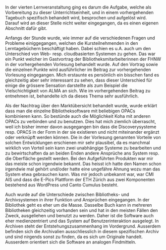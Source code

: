 In der vierten Lernveranstaltung ging es darum die Aufgabe, welche als Vorbereitung zu dieser Unterrichtseinheit, und in einem vorhergehenden Tagebuch spezifisch behandelt wird, besprochen und aufgelöst wird. Darauf wird an dieser Stelle nicht weiter eingegangen, da es einen eigenen Abschnitt dafür gibt. 

Anfangs der Stunde wurde, wie immer auf die verschiedenen Fragen und Probleme einiggegangen, welchen die Kursteilnehmenden in den Lerntagebüchern beschäftigt haben. Dabei schien es u.A. auch um den Unterschied von Web- resp. cloudbasierten Systemen zu gehen. Das war ein Punkt welcher im Gastvortrag der Bibliotheksmitarbeiterinnen der FHNW in der vorhergehenden Vorlesung behandelt wurde. Auf den Vortrag sowie die einzelnen Punkte wird ausführlicher im Beitrag zur vorhergehenden Vorlesung eingegangen. 
Mich erstaunte es persönlich ein bisschen fand es gleichzeitig aber sehr interessant zu sehen, dass dieser Unterschied für einige die grössere Sensation darstellte als zum Beispiel die Vielschichtigkeit von ALMA an sich. Wie im vorhergehenden Beitrag zu entnehmen ist, behandelte ich da dieses Thema sehr ausführlich. 

Als der Nachtrag über den Marktübersicht behandelt wurde, wurde erklärt dass man die einzelne Bibliotheksoftware mit beliebigen OPACs kombinieren kann. So bestünde auch die Möglichkeit Koha mit anderen OPACs zu verbinden und zu benutzen. Dies hat mich ziemlich überrascht, weil ich bisher immer davon ausgegangen bin dass die Discoverysysteme resp. OPACS in der Form in der sie existieren und nicht miteinander ergänzt oder verknüpft werden können. Die in der Vorlesung genannten Vorteile von solchen Entwicklungen erschienen mir sehr plausibel, da es manchmal wirklich von Vorteil sein kann zwei unabhängige Systeme zu bearbeiten und zu bewirtschaften da an beiden Enden andere Ansprüche ans System resp. die Oberfläche gestellt werden. 
Bei den Aufgeführten Produkten war mir das meiste schon irgendwie bekannt. Das heisst ich hatte den Namen schon irgendwie mal gehört und/oder hatte eine ungefähre Ahnung wozu man das System etwa gebrauchen kann. 
Was mir jedoch unbekannt war, war CMI AIS und dass die E-Pics Plattform der ETH Zürich aus zwei Komponenten bestehend aus WordPress und Canto Cumulus besteht. 

Auch wurde auf die Unterschiede zwischen Bibliotheks- und Archivsystemen in ihrer Funktion und Ansprüchen eingegangen. In der Bibliothek geht es eher um die Masse. Dasselbe Buch kann in mehreren Bibliotheken gleichzeitig vorhanden sein und hat in den meisten Fällen den Zweck, ausgeliehen und benutzt zu werden. Daher ist die Software auch eher medienzentriert und das System auf Benutzerinteraktion ausgelegt. 
In Archiven steht der Entstehungszusammenhang im Vordergrund. Ausserdem befinden sich die Archivalien ausschliesslich in diesem spezifischen Archiv und sind nirgends sonst zu finden, da es sich um Originale handelt. Ausserdem orientiert sich die Software an analogen Findmitteln. 
